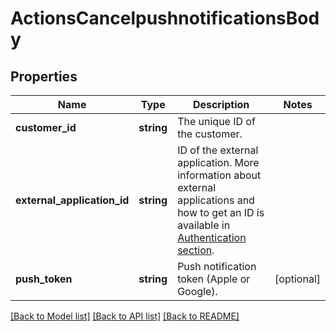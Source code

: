 # ActionsCancelpushnotificationsBody

## Properties
Name | Type | Description | Notes
------------ | ------------- | ------------- | -------------
**customer_id** | **string** | The unique ID of the customer. | 
**external_application_id** | **string** | ID of the external application. More information about external applications and how to get an ID is available in [Authentication section](https://carecloud.readme.io/reference/authentication#external-applications-1). | 
**push_token** | **string** | Push notification token (Apple or Google). | [optional] 

[[Back to Model list]](../../README.md#documentation-for-models) [[Back to API list]](../../README.md#documentation-for-api-endpoints) [[Back to README]](../../README.md)

